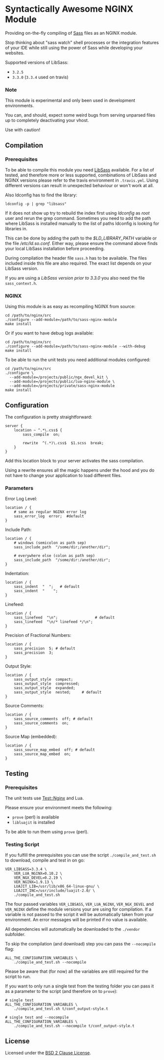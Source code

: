 # Syntactically Awesome NGINX Module

Providing on-the-fly compiling of [Sass](http://sass-lang.com/) files as an
NGINX module.

Stop thinking about "sass watch" shell processes or the integration features of
your IDE while still using the power of Sass while developing your websites.

Supported versions of LibSass:

- `3.2.5`
- `3.3.0` (`3.3.4` used on travis)

### Note

This module is experimental and only been used in development environments.

You can, and should, expect some weird bugs from serving unparsed files up to
completely deactivating your vhost.

Use with caution!


## Compilation

### Prerequisites

To be able to compile this module you need
[LibSass](https://github.com/sass/libsass) available. For a list of tested, and
therefore more or less supported, combinations of LibSass and NGINX versions
please refer to the travis environment in `.travis.yml`. Using different
versions can result in unexpected behaviour or won't work at all.

Also ldconfig has to find the library:

```shell
ldconfig -p | grep "libsass"
```

If it does not show up try to rebuild the index first using *ldconfig* as
*root* user and rerun the grep command. Sometimes you need to add the path
where LibSass is installed manually to the list of paths ldconfig is looking
for libraries in.

This can be done by adding the path to the *$LD\_LIBRARY\_PATH* variable or the
file */etc/ld.so.conf*. Either way, please ensure the command above finds your
local LibSass installation before proceeding.

During compilation the header file `sass.h` has to be available. The files
included inside this file are also required. The exact list depends on your
LibSass version.

If you are using a _LibSass version prior to 3.3.0_ you also need the file
`sass_context.h`.

### NGINX

Using this module is as easy as recompiling NGINX from source:

```shell
cd /path/to/nginx/src
./configure --add-module=/path/to/sass-nginx-module
make install
```

Or if you want to have debug logs available:

```shell
cd /path/to/nginx/src
./configure --add-module=/path/to/sass-nginx-module --with-debug
make install
```

To be able to run the unit tests you need additional modules configured:

```shell
cd /path/to/nginx/src
./configure \
  --add-module=/projects/public/ngx_devel_kit \
  --add-module=/projects/public/lua-nginx-module \
  --add-module=/projects/private/sass-nginx-module
make install
```


## Configuration

The configuration is pretty straightforward:

```nginx
server {
    location ~ ^.*\.css$ {
        sass_compile  on;

        rewrite  ^(.*)\.css$  $1.scss  break;
    }
}
```

Add this location block to your server activates the sass compilation.

Using a rewrite ensures all the magic happens under the hood and you do not
have to change your application to load different files.

### Parameters

Error Log Level:

```nginx
location / {
    # same as regular NGINX error log
    sass_error_log  error;  #default
}
```

Include Path:

```nginx
location / {
    # windows (semicolon as path sep)
    sass_include_path  "/some/dir;/another/dir";

    # everywhere else (colon as path sep)
    sass_include_path  "/some/dir:/another/dir";
}
```

Indentation:

```nginx
location / {
    sass_indent  "  ";   # default
    sass_indent  "    ";
}
```

Linefeed:

```nginx
location / {
    sass_linefeed  "\n";                 # default
    sass_linefeed  "\n/* linefeed */\n";
}
```

Precision of Fractional Numbers:

```nginx
location / {
    sass_precision  5; # default
    sass_precision  3;
}
```

Output Style:

```nginx
location / {
    sass_output_style  compact;
    sass_output_style  compressed;
    sass_output_style  expanded;
    sass_output_style  nested;     # default
}
```

Source Comments:

```nginx
location / {
    sass_source_comments  off; # default
    sass_source_comments  on;
}
```

Source Map (embedded):

```nginx
location / {
    sass_source_map_embed  off; # default
    sass_source_map_embed  on;
}
```


## Testing

### Prerequisites

The unit tests use [Test::Nginx](http://github.com/agentzh/test-nginx) and Lua.

Please ensure your environment meets the following:

- `prove` (perl) is available
- `libluajit` is installed

To be able to run them using `prove` (perl).

### Testing Script

If you fulfill the prerequisites you can use the script `./compile_and_test.sh`
to download, compile and test in on go:

```shell
VER_LIBSASS=3.3.4 \
    VER_LUA_NGINX=0.10.2 \
    VER_NGX_DEVEL=0.2.19 \
    VER_NGINX=1.9.13 \
    LUAJIT_LIB=/usr/lib/x86_64-linux-gnu/ \
    LUAJIT_INC=/usr/include/luajit-2.0/ \
    ./compile_and_test.sh
```

The four passed variables `VER_LIBSASS`, `VER_LUA_NGINX`, `VER_NGX_DEVEL` and
`VER_NGINX` define the module versions your are using for compilation. If a
variable is not passed to the script it will be automatically taken from your
environment. An error messages will be printed if no value is available.

All dependencies will automatically be downloaded to the `./vendor` subfolder.

To skip the compilation (and download) step you can pass the `--nocompile` flag:

```shell
ALL_THE_CONFIGURATION_VARIABLES \
    ./compile_and_test.sh --nocompile
```

Please be aware that (for now) all the variables are still required for the
script to run.

If you want to only run a single test from the testing folder you can pass it
as a parameter to the script (and therefore on to `prove`):

```shell
# single test
ALL_THE_CONFIGURATION_VARIABLES \
    ./compile_and_test.sh t/conf_output-style.t

# single test and --nocompile
ALL_THE_CONFIGURATION_VARIABLES \
    ./compile_and_test.sh --nocompile t/conf_output-style.t
```


## License

Licensed under the
[BSD 2 Clause License](https://opensource.org/licenses/BSD-2-Clause).
